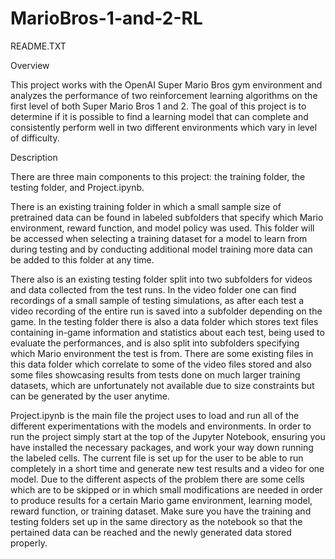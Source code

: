 # MarioBros-1-and-2-RL

README.TXT

Overview 

This project works with the OpenAI Super Mario Bros gym environment and analyzes the performance of two reinforcement learning algorithms on the first level of both Super Mario Bros 1 and 2. The goal of this project is to determine if it is possible to find a learning model that can complete and consistently perform well in two different environments which vary in level of difficulty.

Description 

There are three main components to this project: the training folder, the testing folder, and Project.ipynb. 

There is an existing training folder in which a small sample size of pretrained data can be found in labeled subfolders that specify which Mario environment, reward function, and model policy was used. This folder will be accessed when selecting a training dataset for a model to learn from during testing and by conducting additional model training more data can be added to this folder at any time. 

There also is an existing testing folder split into two subfolders for videos and data collected from the test runs. In the video folder one can find recordings of a small sample of testing simulations, as after each test a video recording of the entire run is saved into a subfolder depending on the game. In the testing folder there is also a data folder which stores text files containing in-game information and statistics about each test, being used to evaluate the performances, and is also split into subfolders specifying which Mario environment the test is from. There are some existing files in this data folder which correlate to some of the video files stored and also some files showcasing results from tests done on much larger training datasets, which are unfortunately not available due to size constraints but can be generated by the user anytime. 

Project.ipynb is the main file the project uses to load and run all of the different experimentations with the models and environments. In order to run the project simply start at the top of the Jupyter Notebook, ensuring you have installed the necessary packages, and work your way down running the labeled cells. The current file is set up for the user to be able to run completely in a short time and generate new test results and a video for one model. Due to the different aspects of the problem there are some cells which are to be skipped or in which small modifications are needed in order to produce results for a certain Mario game environment, learning model, reward function, or training dataset. Make sure you have the training and testing folders set up in the same directory as the notebook so that the pertained data can be reached and the newly generated data stored properly. 
